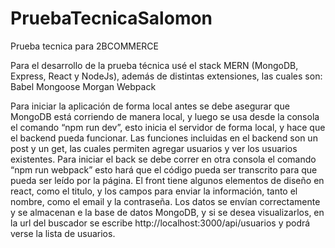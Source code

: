# PruebaTecnicaSalomon
Prueba tecnica para 2BCOMMERCE

Para el desarrollo de la prueba técnica usé el stack MERN (MongoDB, Express, React y NodeJs), además de distintas extensiones, las cuales son:
Babel
Mongoose
Morgan
Webpack


Para iniciar la aplicación de forma local antes se debe asegurar que MongoDB está corriendo de manera local, y luego se usa desde la consola el comando “npm run dev”, esto inicia el servidor de forma local, y hace que el backend pueda funcionar.
Las funciones incluidas en el backend son un post y un get, las cuales permiten agregar usuarios y ver los usuarios existentes.
Para iniciar el back se debe correr en otra consola el comando “npm run webpack” esto hará que el código pueda ser transcrito para que pueda ser leído por la página. El front tiene algunos elementos de diseño en react, como el titulo, y los campos para enviar la información, tanto el nombre, como el email y la contraseña. Los datos se envían correctamente y se almacenan e la base de datos MongoDB, y si se desea visualizarlos, en la url del buscador se escribe http://localhost:3000/api/usuarios y podrá verse la lista de usuarios.
